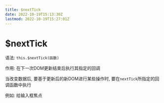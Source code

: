 ```yaml
---
title: $nextTick
date: 2022-10-19T15:13:30Z
lastmod: 2022-10-19T15:27:01Z
---
```


# $nextTick

语法:  `this.$nextTick(函数)`​

作用: 在下一次DOM更新结束后执行其指定的回调

当改变数据后, 要基于更新后的新DOM进行某些操作时, 要在`nextTick`​所指定的回调函数中执行

例如: 给输入框焦点

‍
